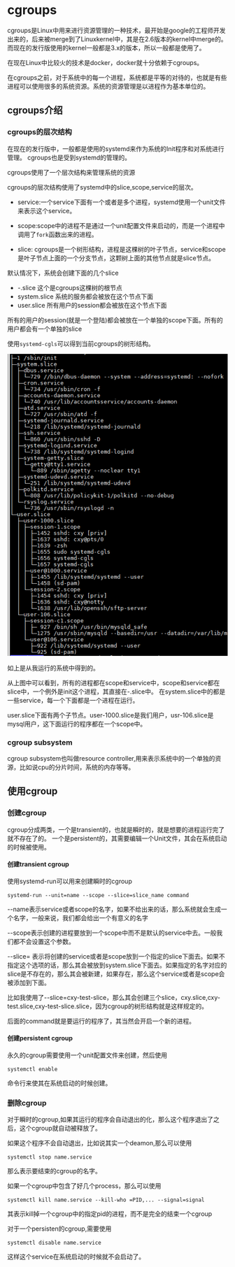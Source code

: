 cgroups
=====
cgroups是Linux中用来进行资源管理的一种技术，最开始是google的工程师开发出来的，后来被merge到了Linuxkernel中，其是在2.6版本的kernel中merge的。而现在的发行版使用的kernel一般都是3.x的版本，所以一般都是使用了。

在现在Linux中比较火的技术是docker，docker就十分依赖于cgroups。

在cgroups之前，对于系统中的每一个进程，系统都是平等的对待的，也就是有些进程可以使用很多的系统资源。系统的资源管理是以进程作为基本单位的。

## cgroups介绍
### cgroups的层次结构
在现在的发行版中，一般都是使用的systemd来作为系统的Init程序和对系统进行管理。
cgroups也是受到systemd的管理的。

cgroups使用了一个层次结构来管理系统的资源

cgroups的层次结构使用了systemd中的slice,scope,service的层次。

* service:一个service下面有一个或者是多个进程，systemd使用一个unit文件来表示这个service。

* scope:scope中的进程不是通过一个unit配置文件来启动的，而是一个进程中调用了`fork`函数出来的进程。

* slice: cgroups是一个树形结构，进程是这棵树的叶子节点，service和scope是叶子节点上面的一个分支节点，这颗树上面的其他节点就是slice节点。

默认情况下，系统会创建下面的几个slice

* -.slice 这个是cgroups这棵树的根节点
* system.slice 系统的服务都会被放在这个节点下面
* user.slice 所有用户的session都会被放在这个节点下面

所有的用户的session(就是一个登陆)都会被放在一个单独的scope下面。所有的用户都会有一个单独的slice

使用`systemd-cgls`可以得到当前cgroups的树形结构。

![](cgroups.png)

如上是从我运行的系统中得到的。

从上图中可以看到，所有的进程都在scope和service中，scope和service都在slice中，一个例外是init这个进程，其直接在-.slice中。
在system.slice中的都是一些service，每一个下面都是一个进程在运行。

user.slice下面有两个子节点。user-1000.slice是我们用户，usr-106.slice是mysql用户，这下面运行的程序都在一个scope中。

### cgroup subsystem
cgroup subsystem也叫做resource controller,用来表示系统中的一个单独的资源，比如说cpu的分片时间，系统的内存等等。

## 使用cgroup
### 创建cgroup
cgroup分成两类，一个是transient的，也就是瞬时的，就是想要的进程运行完了就不存在了的。
一个是persistent的，其需要编辑一个Unit文件，其会在系统启动的时候被使用。

#### 创建transient cgroup
使用systemd-run可以用来创建瞬时的cgroup

	systemd-run --unit=name --scope --slice=slice_name command
	
--name表示service或者scope的名字，如果不给出来的话，那么系统就会生成一个名字，一般来说，我们都会给出一个有意义的名字

--scope表示创建的进程要放到一个scope中而不是默认的service中去。一般我们都不会设置这个参数。

--slice= 表示将创建的service或者是scope放到一个指定的slice下面去。如果不指定这个选项的话，那么其会被放到system.slice下面去。如果指定的名字对应的slice是不存在的，那么其会被新建，如果存在，那么这个service或者是scope会被添加到下面。

比如我使用了--slice=cxy-test-slice，那么其会创建三个slice，cxy.slice,cxy-test.slice,cxy-test-slice.slice，因为cgroup的树形结构就是这样规定的。

后面的command就是要运行的程序了，其当然会开启一个新的进程。

#### 创建persistent cgroup
永久的cgroup需要使用一个unit配置文件来创建，然后使用

	systemctl enable
命令行来使其在系统启动的时候创建。

### 删除cgroup
对于瞬时的cgroup,如果其运行的程序会自动退出的化，那么这个程序退出了之后，这个cgroup就自动被释放了。

如果这个程序不会自动退出，比如说其实一个deamon,那么可以使用

	systemctl stop name.service

那么表示要结束的cgroup的名字。

如果一个cgroup中包含了好几个process，那么可以使用

	systemctl kill name.service --kill-who =PID,... --signal=signal

其表示kill掉一个cgroup中的指定pid的进程，而不是完全的结束一个cgroup

对于一个persisten的cgroup,需要使用

	systemctl disable name.service

这样这个service在系统启动的时候就不会启动了。